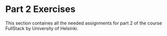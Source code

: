 # Part 2 Exercises
This section containes all the needed assignments for part 2 of the course FullStack by University of Helsinki. 